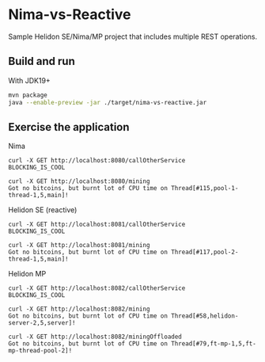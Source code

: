 # Nima-vs-Reactive

Sample Helidon SE/Nima/MP project that includes multiple REST operations.

## Build and run
With JDK19+
```bash
mvn package
java --enable-preview -jar ./target/nima-vs-reactive.jar
```

## Exercise the application

Nima
```
curl -X GET http://localhost:8080/callOtherService
BLOCKING_IS_COOL

curl -X GET http://localhost:8080/mining
Got no bitcoins, but burnt lot of CPU time on Thread[#115,pool-1-thread-1,5,main]!
```
Helidon SE (reactive)
```
curl -X GET http://localhost:8081/callOtherService
BLOCKING_IS_COOL

curl -X GET http://localhost:8081/mining
Got no bitcoins, but burnt lot of CPU time on Thread[#117,pool-2-thread-1,5,main]!
```
Helidon MP
```
curl -X GET http://localhost:8082/callOtherService
BLOCKING_IS_COOL

curl -X GET http://localhost:8082/mining
Got no bitcoins, but burnt lot of CPU time on Thread[#58,helidon-server-2,5,server]!

curl -X GET http://localhost:8082/miningOffloaded
Got no bitcoins, but burnt lot of CPU time on Thread[#79,ft-mp-1,5,ft-mp-thread-pool-2]!
```